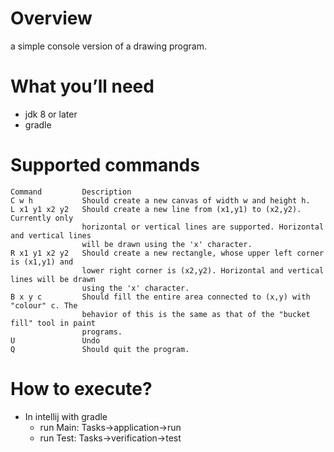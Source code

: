 # Overview
a simple console version of a drawing program.

# What you’ll need
- jdk 8 or later
- gradle

# Supported commands
```
Command 		Description
C w h           Should create a new canvas of width w and height h.
L x1 y1 x2 y2   Should create a new line from (x1,y1) to (x2,y2). Currently only
                horizontal or vertical lines are supported. Horizontal and vertical lines
                will be drawn using the 'x' character.
R x1 y1 x2 y2   Should create a new rectangle, whose upper left corner is (x1,y1) and
                lower right corner is (x2,y2). Horizontal and vertical lines will be drawn
                using the 'x' character.
B x y c         Should fill the entire area connected to (x,y) with "colour" c. The
                behavior of this is the same as that of the "bucket fill" tool in paint
                programs.
U               Undo
Q               Should quit the program.
```

# How to execute?
- In intellij with gradle
    - run Main: Tasks->application->run
    - run Test: Tasks->verification->test



